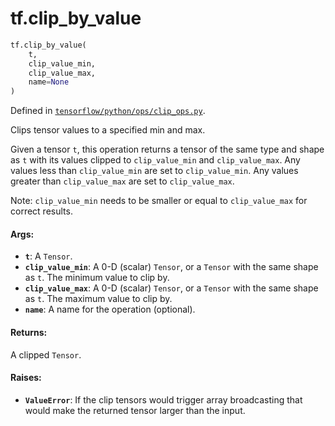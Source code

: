 <div itemscope itemtype="http://developers.google.com/ReferenceObject">
<meta itemprop="name" content="tf.clip_by_value" />
<meta itemprop="path" content="Stable" />
</div>

# tf.clip_by_value

``` python
tf.clip_by_value(
    t,
    clip_value_min,
    clip_value_max,
    name=None
)
```



Defined in [`tensorflow/python/ops/clip_ops.py`](https://www.tensorflow.org/code/tensorflow/python/ops/clip_ops.py).

Clips tensor values to a specified min and max.

Given a tensor `t`, this operation returns a tensor of the same type and
shape as `t` with its values clipped to `clip_value_min` and `clip_value_max`.
Any values less than `clip_value_min` are set to `clip_value_min`. Any values
greater than `clip_value_max` are set to `clip_value_max`.

Note: `clip_value_min` needs to be smaller or equal to `clip_value_max` for
correct results.

#### Args:

* <b>`t`</b>: A `Tensor`.
* <b>`clip_value_min`</b>: A 0-D (scalar) `Tensor`, or a `Tensor` with the same shape
    as `t`. The minimum value to clip by.
* <b>`clip_value_max`</b>: A 0-D (scalar) `Tensor`, or a `Tensor` with the same shape
    as `t`. The maximum value to clip by.
* <b>`name`</b>: A name for the operation (optional).


#### Returns:

A clipped `Tensor`.


#### Raises:

* <b>`ValueError`</b>: If the clip tensors would trigger array broadcasting
    that would make the returned tensor larger than the input.